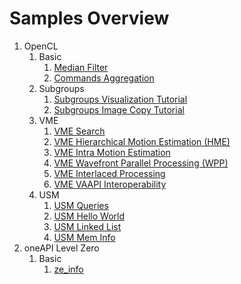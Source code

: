 # Samples Overview

1. OpenCL
    1. Basic
        1. [Median Filter](../compute_samples/applications/median_filter/README.md)
        1. [Commands Aggregation](../compute_samples/applications/commands_aggregation/README.md)
    1. Subgroups
        1. [Subgroups Visualization Tutorial](../compute_samples/applications/subgroups_visualization_tutorial/README.md)
        1. [Subgroups Image Copy Tutorial](../compute_samples/applications/subgroups_imagecopy_tutorial/README.md)
    1. VME
        1. [VME Search](../compute_samples/applications/vme_search/README.md)
        1. [VME Hierarchical Motion Estimation (HME)](../compute_samples/applications/vme_hme/README.md)
        1. [VME Intra Motion Estimation](../compute_samples/applications/vme_intra/README.md)
        1. [VME Wavefront Parallel Processing (WPP)](../compute_samples/applications/vme_wpp/README.md)
        1. [VME Interlaced Processing](../compute_samples/applications/vme_interlaced/README.md)
        1. [VME VAAPI Interoperability](../compute_samples/applications/vme_interop/README.md)
    1. USM
        1. [USM Queries](../compute_samples/applications/usm_queries/README.md)
        1. [USM Hello World](../compute_samples/applications/usm_hello_world/README.md)
        1. [USM Linked List](../compute_samples/applications/usm_linked_list/README.md)
        1. [USM Mem Info](../compute_samples/applications/usm_mem_info/README.md)
1. oneAPI Level Zero
    1. Basic
        1. [ze_info](../compute_samples/applications/ze_info/README.md)
